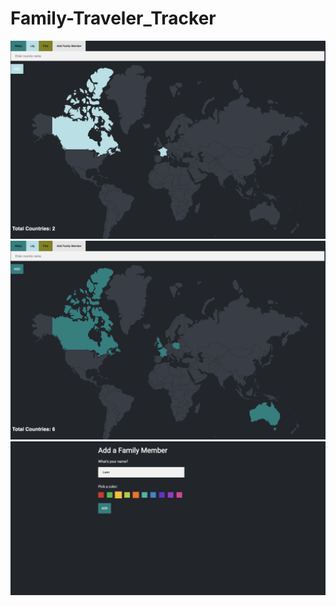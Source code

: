 # Family-Traveler_Tracker

![screenshot](images/1.png)
![screenshot](images/2.png)
![screenshot](images/3.png)
